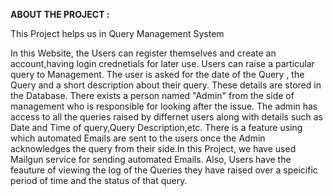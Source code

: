 **ABOUT THE PROJECT :**

This Project helps us in Query Management System


In this Website, the Users can register themselves and create an account,having login crednetials for later use. Users can raise a particular query to Management. The user is asked for the date of the Query , the Query and a short description about their query. These details are stored in the Database. 
There exists a person named "Admin" from the side of management who is responsible for looking after the issue. The admin has access to all the queries raised by differnet users along with details such as Date and Time of query,Query Description,etc. There is a feature using which automated Emails are sent to the users once the Admin acknowledges the query from their side.In this Project, we have used Mailgun service for sending automated Emails.
Also, Users have the feauture of viewing the log of the Queries they have raised over a speicific period of time and the status of that query.
